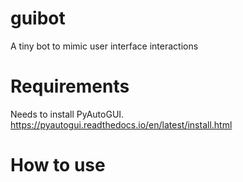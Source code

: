 # guibot
A tiny bot to mimic user interface interactions

# Requirements 
Needs to install PyAutoGUI. https://pyautogui.readthedocs.io/en/latest/install.html

# How to use
